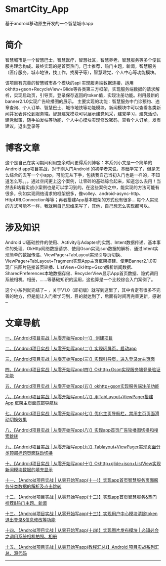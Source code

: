 # SmartCity_App
基于android移动原生开发的一个智慧城市app

# 简介

智慧城市是一个智慧巴士，智慧医疗，智慧社区，智慧养老，智慧服务等多个便民服务理念构成。最终实现的是首页热门，巴士推荐，热门主题，新闻，智慧服务（医疗服务，城市地铁，找工作，找房子等），智慧建党，个人中心等功能模块。

该项目有完善的智慧城市各个模块的api 实现服务端数据连接，运用okhttp+gson+RecycleView+Glide等各类第三方框架，实现服务端数据的请求解析，实现启动页，引导页，登录保存返回的token值，实现注册功能。利用最新的banner2.1.0实现广告轮播图的展示。
主要实现的功能：智慧服务中门诊预约、违章查询、个人订单、智慧巴士、城市地铁等功能模块。新闻模块中可以查看各类新闻并发表评论到服务端。智慧建党模块可以展示建党风采，建党学习，建党活动，建党献策，随手拍发帖等功能，个人中心模块实现修改密码，查看个人订单，发表建议，退出登录等

# 博客文章
这个是自己在实习期间利用空余时间更得系列博客：本系列小文是一个简单的Android app项目实战，对于刚入门Android 的初学者来说，基础学完了，但是怎么综合的去写一个小app，可能无从下手，包括我自己当初入门也是一样的，不知道怎么写。。。通过空闲更上这个案例，让零碎的基础综合起来，知道怎么去用！当然去B站看实战小案例也是可以学习到的。在这些案例之中，能实现的方法可能有很多，例如实现网络请求的框架很多，像volley、android-async-http、HttpURLConnection等等；再者搭建App基本框架的方式也有很多... 每个人实现的方式可能不一样，我就用自己思维来写了，其他，自己想怎么实现都可以。


# 涉及知识

Android UI基础控件的使用、Activity与Adapter的实践、Intent数据传递、基本事件的处理、OkHttp网络数据请求、使用Gson实现json数据的解析、通过Intent实现简单的数据传递、ViewPager+TabLayout实现引导页切换、ViewPager+TabLayout+Fragment实现App主页框架搭建、使用Banner2.1.0实现广告图片链接首页轮播、ListView+OkHttp+Gson解析新闻数据、SharedPreferences本地数据存储、RecyclerView显示App首页数据、隐式调用系统相机、相册，......等基础知识的运用，这也算是一个比较综合入门案例了。

这个小系列就完结了~ ，关于V1.0（即初版）就写到这里了，其中肯定有很多不完善的地方，但是能让入门者学习到，目的就达到了，后面有时间再完善更新，感谢~

# 文章导航


[一、【Android项目实战 | 从零开始写app(一)】 创建项目](https://blog.csdn.net/weixin_43853746/article/details/115654086)

[二、【Android项目实战 | 从零开始写app(二)】实现闪屏页，启动app](https://blog.csdn.net/weixin_43853746/article/details/115654203)

[三、【Android项目实战 | 从零开始写app(三)】实现引导页，进入登录or主页面](https://blog.csdn.net/weixin_43853746/article/details/115653249)

[四、【Android项目实战 | 从零开始写app(四)】Okhttp+Gson实现服务端登录验证功能](https://blog.csdn.net/weixin_43853746/article/details/115673426)

[五、【Android项目实战 | 从零开始写app(五)】okhttp+gson实现服务端注册功能](https://blog.csdn.net/weixin_43853746/article/details/115674496)

[六、【Android项目实战 | 从零开始写app(六)】用TabLayout+ViewPager搭建App 框架主页面底部导航栏](https://blog.csdn.net/weixin_43853746/article/details/115653683)

[七、【Android项目实战 | 从零开始写app(七)】优化主页导航栏，禁用主页页面滑动切换效果](https://blog.csdn.net/weixin_43853746/article/details/115689794)

[八、【Android项目实战 | 从零开始写app(八)】实现app首页广告轮播图切换和搜索跳转](https://blog.csdn.net/weixin_43853746/article/details/115817088)

[九、【Android项目实战 | 从零开始写app(九)】Tablayout+ViewPager实现页面分类顶部标题页面联动切换](https://blog.csdn.net/weixin_43853746/article/details/116044971)

[十、【Android项目实战 | 从零开始写app(十)】Okhttp+glide+json+ListView实现新闻模块数据的填充显示](https://blog.csdn.net/weixin_43853746/article/details/116046094)

[十一、【Android项目实战 | 从零开始写app(十一)】实现app首页智慧服务页面服务分类数据的解析及点击跳转](https://blog.csdn.net/weixin_43853746/article/details/117360629)

[十二、【Android项目实战 | 从零开始写app(十二)】实现app首页智慧服务&热门推荐&热门主题、新闻](https://blog.csdn.net/weixin_43853746/article/details/116047544)

[十三、【Android项目实战 | 从零开始写app(十三)】实现用户中心模块清除token退出登录&信息修改等功能](https://blog.csdn.net/weixin_43853746/article/details/116464047)

[十四、【Android项目实战 | 从零开始写app(十四)】实现图片发布模块 | 必知必会之调用系统相机拍照、相册](https://blog.csdn.net/weixin_43853746/article/details/117230537)

[十五、【Android项目实战 | 从零开始写app(教程汇总)】Android 项目实战系列汇总、源代码](https://blog.csdn.net/weixin_43853746/article/details/117367078)

--------
